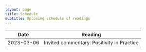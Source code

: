 ```yaml
---
layout: page
title: Schedule
subtitle: Upcoming schedule of readings
---
```


| Date       | Reading     |
| ---------- | ----------- |
| 2023-03-06 | Invited commentary: Positivity in Practice       |
